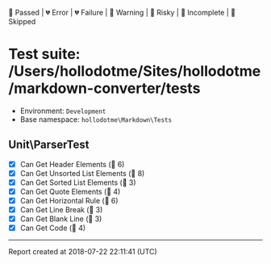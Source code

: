 💚 Passed | 💔 Error | 💔 Failure | 🧡 Warning | 💛 Risky | 💙 Incomplete | 💜 Skipped

# Test suite: /Users/hollodotme/Sites/hollodotme/markdown-converter/tests

* Environment: `Development`  
* Base namespace: `hollodotme\Markdown\Tests`  

## Unit\ParserTest

- [x] Can Get Header Elements (💚 6)
- [x] Can Get Unsorted List Elements (💚 8)
- [x] Can Get Sorted List Elements (💚 3)
- [x] Can Get Quote Elements (💚 4)
- [x] Can Get Horizontal Rule (💚 6)
- [x] Can Get Line Break (💚 3)
- [x] Can Get Blank Line (💚 3)
- [x] Can Get Code (💚 4)

---

Report created at 2018-07-22 22:11:41 (UTC)